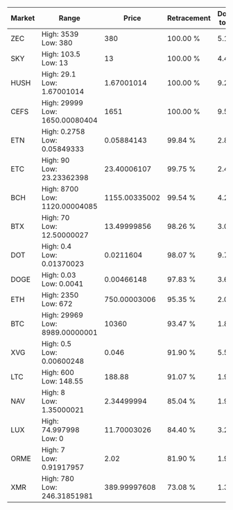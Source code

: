 | Market | Range | Price| Retracement | Doubles to 50% |
| --- | --- | --- | --- | --- |
| ZEC | High: 3539<br />Low: 380 | 380 | 100.00 % | 5.16 |
| SKY | High: 103.5<br />Low: 13 | 13 | 100.00 % | 4.48 |
| HUSH | High: 29.1<br />Low: 1.67001014 | 1.67001014 | 100.00 % | 9.21 |
| CEFS | High: 29999<br />Low: 1650.00080404 | 1651 | 100.00 % | 9.58 |
| ETN | High: 0.2758<br />Low: 0.05849333 | 0.05884143 | 99.84 % | 2.84 |
| ETC | High: 90<br />Low: 23.23362398 | 23.40006107 | 99.75 % | 2.42 |
| BCH | High: 8700<br />Low: 1120.00004085 | 1155.00335002 | 99.54 % | 4.25 |
| BTX | High: 70<br />Low: 12.50000027 | 13.49999856 | 98.26 % | 3.06 |
| DOT | High: 0.4<br />Low: 0.01370023 | 0.0211604 | 98.07 % | 9.78 |
| DOGE | High: 0.03<br />Low: 0.0041 | 0.00466148 | 97.83 % | 3.66 |
| ETH | High: 2350<br />Low: 672 | 750.00003006 | 95.35 % | 2.01 |
| BTC | High: 29969<br />Low: 8989.00000001 | 10360 | 93.47 % | 1.88 |
| XVG | High: 0.5<br />Low: 0.00600248 | 0.046 | 91.90 % | 5.50 |
| LTC | High: 600<br />Low: 148.55 | 188.88 | 91.07 % | 1.98 |
| NAV | High: 8<br />Low: 1.35000021 | 2.34499994 | 85.04 % | 1.99 |
| LUX | High: 74.997998<br />Low: 0 | 11.70003026 | 84.40 % | 3.21 |
| ORME | High: 7<br />Low: 0.91917957 | 2.02 | 81.90 % | 1.96 |
| XMR | High: 780<br />Low: 246.31851981 | 389.99997608 | 73.08 % | 1.32 |
